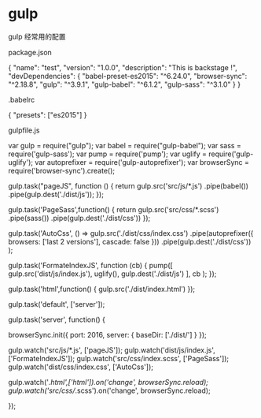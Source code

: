 # gulp
gulp 经常用的配置

package.json

{
  "name": "test",
  "version": "1.0.0",
  "description": "This is backstage !",
  "devDependencies": {
    "babel-preset-es2015": "^6.24.0",
    "browser-sync": "^2.18.8",
    "gulp": "^3.9.1",
    "gulp-babel": "^6.1.2",
    "gulp-sass": "^3.1.0"
  }
}

.babelrc

{
  "presets": ["es2015"]
}

gulpfile.js

var gulp = require("gulp");
var babel = require("gulp-babel");
var sass = require('gulp-sass');
var pump = require('pump');
var uglify = require('gulp-uglify');
var autoprefixer = require('gulp-autoprefixer');
var browserSync = require('browser-sync').create();

gulp.task("pageJS", function () { return gulp.src('src/js/*.js') .pipe(babel()) .pipe(gulp.dest('./dist/js')); });

gulp.task('PageSass',function() { return gulp.src('src/css/*.scss') .pipe(sass()) .pipe(gulp.dest('./dist/css')) });

gulp.task('AutoCss', () =>
    gulp.src('./dist/css/index.css')
        .pipe(autoprefixer({
            browsers: ['last 2 versions'],
            cascade: false
        }))
        .pipe(gulp.dest('./dist/css'))
);

gulp.task('FormateIndexJS', function (cb) {
  pump([
        gulp.src('dist/js/index.js'),
        uglify(),
        gulp.dest('./dist/js')
    ],
    cb
  );
});

gulp.task('html',function() { gulp.src('./dist/index.html') });

gulp.task('default', ['server']);

gulp.task('server', function() {

  browserSync.init({
      port: 2016,
      server: {
          baseDir: ['./dist/']
      }
  });

  gulp.watch('src/js/*.js', ['pageJS']);
  gulp.watch('dist/js/index.js', ['FormateIndexJS']);
  gulp.watch('src/css/index.scss', ['PageSass']);
  gulp.watch('dist/css/index.css', ['AutoCss']);

  gulp.watch('*.html',['html']).on('change', browserSync.reload);
  gulp.watch('src/css/*.scss').on('change', browserSync.reload);
  
});
